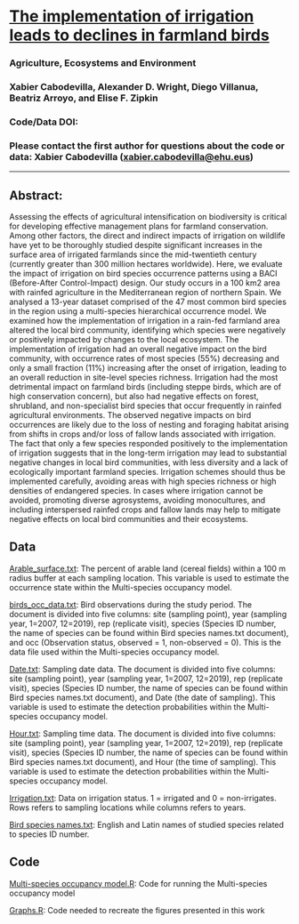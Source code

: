 # [The implementation of irrigation leads to declines in farmland birds](https://www.sciencedirect.com/science/article/pii/S0167880921004059)

### Agriculture, Ecosystems and Environment

### Xabier Cabodevilla, Alexander D. Wright, Diego Villanua, Beatriz Arroyo, and Elise F. Zipkin

### Code/Data DOI:

### Please contact the first author for questions about the code or data: Xabier Cabodevilla (xabier.cabodevilla@ehu.eus)
__________________________________________________________________________________________________________________________________________

## Abstract:  
Assessing the effects of agricultural intensification on biodiversity is critical for developing effective management plans for farmland conservation. Among other factors, the direct and indirect impacts of irrigation on wildlife have yet to be thoroughly studied despite significant increases in the surface area of irrigated farmlands since the mid-twentieth century (currently greater than 300 million hectares worldwide). Here, we evaluate the impact of irrigation on bird species occurrence patterns using a BACI (Before-After Control-Impact) design. Our study occurs in a 100 km2 area with rainfed agriculture in the Mediterranean region of northern Spain. We analysed a 13-year dataset comprised of the 47 most common bird species in the region using a multi-species hierarchical occurrence model. We examined how the implementation of irrigation in a rain-fed farmland area altered the local bird community, identifying which species were negatively or positively impacted by changes to the local ecosystem. The implementation of irrigation had an overall negative impact on the bird community, with occurrence rates of most species (55%) decreasing and only a small fraction (11%) increasing after the onset of irrigation, leading to an overall reduction in site-level species richness. Irrigation had the most detrimental impact on farmland birds (including steppe birds, which are of high conservation concern), but also had negative effects on forest, shrubland, and non-specialist bird species that occur frequently in rainfed agricultural environments. The observed negative impacts on bird occurrences are likely due to the loss of nesting and foraging habitat arising from shifts in crops and/or loss of fallow lands associated with irrigation. The fact that only a few species responded positively to the implementation of irrigation suggests that in the long-term irrigation may lead to substantial negative changes in local bird communities, with less diversity and a lack of ecologically important farmland species. Irrigation schemes should thus be implemented carefully, avoiding areas with high species richness or high densities of endangered species. In cases where irrigation cannot be avoided, promoting diverse agrosystems, avoiding monocultures, and including interspersed rainfed crops and fallow lands may help to mitigate negative effects on local bird communities and their ecosystems.


## Data

[Arable_surface.txt](https://github.com/zipkinlab/Cabodevilla_etal_2022_AgEE/blob/main/Arable_surface.txt): The percent of arable land (cereal fields) within a 100 m radius buffer at each sampling location. This variable is used to estimate the occurrence state within the Multi-species occupancy model. 

[birds_occ_data.txt](https://github.com/zipkinlab/Cabodevilla_etal_2022_AgEE/blob/main/birds_occ_data.txt): Bird observations during the study period. The document is divided into five columns: site (sampling point), year (sampling year, 1=2007, 12=2019), rep (replicate visit), species (Species ID number, the name of species can be found within Bird species names.txt document), and occ (Observation status, observed = 1, non-observed = 0). This is the data file used within the Multi-species occupancy model.

[Date.txt](https://github.com/zipkinlab/Cabodevilla_etal_2022_AgEE/blob/main/Date.txt): Sampling date data. The document is divided into five columns: site (sampling point), year (sampling year, 1=2007, 12=2019), rep (replicate visit), species (Species ID number, the name of species can be found within Bird species names.txt document), and Date (the date of sampling). This variable is used to estimate the detection probabilities within the Multi-species occupancy model.

[Hour.txt](https://github.com/zipkinlab/Cabodevilla_etal_2022_AgEE/blob/main/Hour.txt): Sampling time data. The document is divided into five columns: site (sampling point), year (sampling year, 1=2007, 12=2019), rep (replicate visit), species (Species ID number, the name of species can be found within Bird species names.txt document), and Hour (the time of sampling). This variable is used to estimate the detection probabilities within the Multi-species occupancy model.

[Irrigation.txt](https://github.com/zipkinlab/Cabodevilla_etal_2022_AgEE/blob/main/Irrigation.txt): Data on irrigation status. 1 = irrigated and 0 = non-irrigates. Rows refers to sampling locations while columns refers to years.  

[Bird species names.txt](https://github.com/zipkinlab/Cabodevilla_etal_2022_AgEE/blob/main/Bird%20species%20names.txt): English and Latin names of studied species related to species ID number. 


## Code

[Multi-species occupancy model.R](https://github.com/zipkinlab/Cabodevilla_etal_2022_AgEE/blob/main/Multi-species%20occupancy%20model.R): Code for running the Multi-species occupancy model

[Graphs.R](https://github.com/zipkinlab/Cabodevilla_etal_2022_AgEE/blob/main/Graphs.R): Code needed to recreate the figures presented in this work


